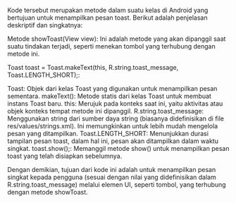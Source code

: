 Kode tersebut merupakan metode dalam suatu kelas di Android yang bertujuan untuk menampilkan pesan toast. Berikut adalah penjelasan deskriptif dan singkatnya:

Metode showToast(View view): Ini adalah metode yang akan dipanggil saat suatu tindakan terjadi, seperti menekan tombol yang terhubung dengan metode ini.

Toast toast = Toast.makeText(this, R.string.toast_message, Toast.LENGTH_SHORT);:

Toast: Objek dari kelas Toast yang digunakan untuk menampilkan pesan sementara.
makeText(): Metode statis dari kelas Toast untuk membuat instans Toast baru.
this: Merujuk pada konteks saat ini, yaitu aktivitas atau objek konteks tempat metode ini dipanggil.
R.string.toast_message: Menggunakan string dari sumber daya string (biasanya didefinisikan di file res/values/strings.xml). Ini memungkinkan untuk lebih mudah mengelola pesan yang ditampilkan.
Toast.LENGTH_SHORT: Menunjukkan durasi tampilan pesan toast, dalam hal ini, pesan akan ditampilkan dalam waktu singkat.
toast.show();: Memanggil metode show() untuk menampilkan pesan toast yang telah disiapkan sebelumnya.

Dengan demikian, tujuan dari kode ini adalah untuk menampilkan pesan singkat kepada pengguna (sesuai dengan nilai yang didefinisikan dalam R.string.toast_message) melalui elemen UI, seperti tombol, yang terhubung dengan metode showToast.
